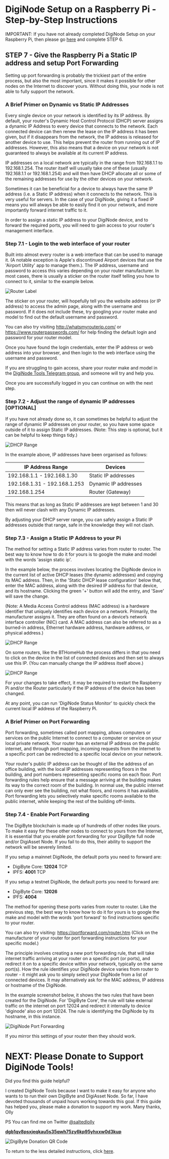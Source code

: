 # DigiNode Setup on a Raspberry Pi - Step-by-Step Instructions

IMPORTANT: If you have not already completed DigiNode Setup on your Raspberry Pi, then please go [here](/docs/rpi_setup_step6_run_diginode_setup.md) and complete STEP 6.


## STEP 7 - Give the Raspberry Pi a Static IP address and setup Port Forwarding

Setting up port forwarding is probably the trickiest part of the entire process, but also the most important, since it makes it possible for other nodes on the Internet to discover yours. Without doing this, your node is not able to fully support the network.


### A Brief Primer on Dynamic vs Static IP Addresses

Every single device on your network is identified by its IP address. By default, your router's Dynamic Host Control Protocol (DHCP) server assigns a dynamic IP Address to every device that connects to the network. Each connected device can then renew the lease on the IP address it has been given, but if it disappears from the network, the IP address is released for another device to use. This helps prevent the router from running out of IP addresses. However, this also means that a device on your network is not guaranteed to always be available at its current IP address.

IP addresses on a local network are typically in the range from 192.168.1.1 to 192.168.1.254. The router itself will usually take one of these (usually 192.168.1.1 or 192.168.1.254) and will then have DHCP allocate all or some of the remaining addresses for use by the other devices on your network.

Sometimes it can be beneficial for a device to always have the same IP address (i.e. a Static IP address) when it connects to the network. This is very useful for servers. In the case of your DigiNode, giving it a fixed IP means you will always be able to easily find it on your network, and more importantly forward internet traffic to it.

In order to assign a static IP address to your DigiNode device, and to forward the required ports, you will need to gain access to your router's management interface.


### Step 7.1 - Login to the web interface of your router

Built into almost every router is a web interface that can be used to manage it. (A notable exception is Apple's discontinued Airport devices that use the 'Airport Utility' app to manage them.). The IP address, username and password to access this varies depending on your router manufacturer. In most cases, there is usually a sticker on the router itself telling you how to connect to it, similar to the example below.

![Router Label](/images/router_label.jpg)

The sticker on your router, will hopefully tell you the website address (or IP address) to access the admin page, along with the username and password. If it does not include these, try googling your router make and model to find out the default username and password.

You can also try visiting http://whatsmyrouterip.com/ or https://www.routerpasswords.com/ for help finding the default login and password for your router model.

Once you have found the login credentials, enter the IP address or web address into your browser, and then login to the web interface using the username and password.

If you are struggling to gain access, share your router make and model in the [DigiNode Tools Telegram group](https://t.me/DigiNodeTools), and someone will try and help you.

Once you are successfully logged in you can continue on with the next step.


### Step 7.2 - Adjust the range of dynamic IP addresses [OPTIONAL]

If you have not already done so, it can sometimes be helpful to adjust the range of dynamic IP addresses on your router, so you have some space outside of it to assign Static IP addresses. (Note: This step is optional, but it can be helpful to keep things tidy.)

![DHCP Range](/images/dhcp_settings.png)

In the example above, IP addresses have been organised as follows:

| IP Address Range              | Devices                   |
|-------------------------------|---------------------------|
| 192.168.1.1 - 192.168.1.30 	| Static IP addresses		|
| 192.168.1.31 - 192.168.1.253	| Dynamic IP addresses		|
| 192.168.1.254   				| Router (Gateway)			|

This means that as long as Static IP addresses are kept between 1 and 30 then will never clash with any Dynamic IP addresses.

By adjusting your DHCP server range, you can safely assign a Static IP addresses outside that range, safe in the knowledge they will not clash. 


### Step 7.3 - Assign a Static IP Address to your Pi

The method for setting a Static IP address varies from router to router. The best way to know how to do it for yours is to google the make and model with the words 'assign static ip'. 

In the example below, the process involves locating the DigiNode device in the current list of active DHCP leases (the dynamic addresses) and copying its MAC address. Then, in the 'Static DHCP lease configuration' below that, enter the MAC address, along with the desired IP address for that device, and its hostname. Clicking the green '+' button will add the entry, and 'Save' will save the change. 

(Note: A Media Access Control address (MAC address) is a hardware identifier that uniquely identifies each device on a network. Primarily, the manufacturer assigns it. They are often found on a device’s network interface controller (NIC) card. A MAC address can also be referred to as a burned-in address, Ethernet hardware address, hardware address, or physical address.)

![DHCP Range](/images/dhcp_static_lease.png)

On some routers, like the BTHomeHub the process differs in that you need to click on the device in the list of connected devices and then set to always use this IP. (You can manually change the IP address itself above.)

![DHCP Range](/images/dhcp_fixed_ip.jpg)

For your changes to take effect, it may be required to restart the Raspberry Pi and/or the Router particularly if the IP address of the device has been changed.

At any point, you can run 'DigiNode Status Monitor' to quickly check the current local IP address of the Raspberry Pi.

### A Brief Primer on Port Forwarding

Port forwarding, sometimes called port mapping, allows computers or services on the public Internet to connect to a computer or service on your local private network. Your router has an external IP address on the public internet, and through port mapping, incoming requests from the internet to a specific port can be redirected to a specific local device on your network.

Your router's public IP address can be thought of like the address of an office building, with the local IP addresses representing floors in the building, and port numbers representing specific rooms on each floor. Port forwarding rules help ensure that a message arriving at the building makes its way to the correct room of the building. In normal use, the public internet can only ever see the building, not what floors, and rooms it has available. Port forwarding lets you selectively make specific rooms available to the public internet, while keeping the rest of the building off-limits.

### Step 7.4 - Enable Port Forwarding

The DigiByte blockchain is made up of hundreds of other nodes like yours. To make it easy for these other nodes to connect to yours from the Internet, it is essential that you enable port forwarding for your DigiByte full node and/or DigiAsset Node. If you fail to do this, their ability to support the network will be severely limited.

If you setup a mainnet DigiNode, the default ports you need to forward are:
- DigiByte Core: **12024** TCP
- IPFS: **4001** TCP

If you setup a testnet DigiNode, the default ports you need to forward are:
- DigiByte Core: **12026**
- IPFS: **4004**

The method for opening these ports varies from router to router. Like the previous step, the best way to know how to do it for yours is to google the make and model with the words 'port forward' to find instructions specific to your router. 

You can also try visiting: https://portforward.com/router.htm (Click on the manufacturer of your router for port forwarding instructions for your specific model.)

The principle involves creating a new port forwarding rule, that will take internet traffic arriving at your router on a specific port (or ports), and redirect it on to a specific device within your network, typically on the same port(s). How the rule identifies your DigiNode device varies from router to router - it might ask you to simply select your DigiNode from a list of connected devices. It may alternatively ask for the MAC address, IP address or hostname of the DigiNode.

In the example screenshot below, it shows the two rules that have been created for the DigiNode. For 'DigiByte Core', the rule will take external traffic on the internet on port 12024 and redirect it internally to device 'diginode' also on port 12024. The rule is identifying the DigiNode by its hostname, in this instance. 

![DigiNode Port Forwarding](/images/diginode_port_forwarding.png)

If you mirror this settings of your router then they should work.


# NEXT: Please Donate to Support DigiNode Tools!

Did you find this guide helpful?

I created DigiNode Tools because I want to make it easy for anyone who wants to to run their own DigiByte and DigiAsset Node. So far, I have devoted thousands of unpaid hours working towards this goal. If this guide has helped you, please make a donation to support my work. Many thanks, Olly

PS You can find me on Twitter [@saltedlolly](https://twitter.com/saltedlolly)

**[dgb1qv8psxjeqkau5s35qwh75zy6kp95yhxxw0d3kup](digibyte:dgb1qv8psxjeqkau5s35qwh75zy6kp95yhxxw0d3kup)**

![DigiByte Donation QR Code](/images/donation_qr_code.png)


To return to the less detailed instructions, click [here](/docs/rpi_setup.md).